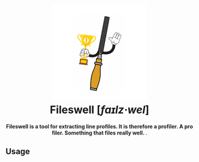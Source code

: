 <h1 align="center">
  <a href="https://github.com/jnahlers/fileswell">
    <img src="https://github.com/jnahlers/fileswell/blob/main/resources/icon_256x256.png" alt="Fileswell"/>
  </a>
  <br/>
  Fileswell [<em>faɪlz·wel</em>]
</h1>

<p align="center"><strong>Fileswell is a tool for extracting line profiles. It is therefore a profiler. A pro filer. Something that files really well. 
</strong>.</p>

## Usage


